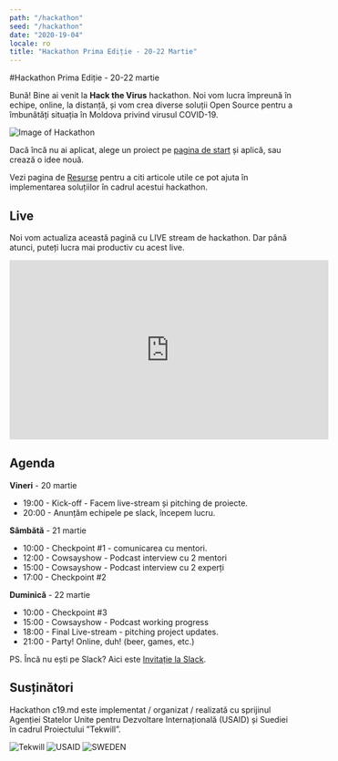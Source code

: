 ```yaml
---
path: "/hackathon"
seed: "/hackathon"
date: "2020-19-04"
locale: ro
title: "Hackathon Prima Ediție - 20-22 Martie"
---
```

#Hackathon Prima Ediție - 20-22 martie

Bună! Bine ai venit la **Hack the Virus** hackathon. Noi vom lucra împreună în echipe, online, la distanță, și vom crea diverse soluții Open Source pentru a îmbunătăți situația în Moldova privind virusul COVID-19. 

![Image of Hackathon](https://scontent-mad1-1.xx.fbcdn.net/v/t1.0-9/s960x960/89985803_1544782272357860_6839688882909347840_o.jpg?_nc_cat=101&_nc_sid=b386c4&_nc_ohc=JVZ1drn33tAAX8jzC-N&_nc_ht=scontent-mad1-1.xx&_nc_tp=7&oh=457accca53a60f39ad51685117452bae&oe=5E98B081)

Dacă încă nu ai aplicat, alege un proiect pe [pagina de start](https://c19.md) și aplică, sau crează o idee nouă. 

Vezi pagina de [Resurse](https://c19.md/resources) pentru a citi articole utile ce pot ajuta în implementarea soluțiilor în cadrul acestui hackathon.

## Live

Noi vom actualiza această pagină cu LIVE stream de hackathon. Dar până atunci, puteți lucra mai productiv cu acest live.

<center>
  <iframe width="560" height="315" src="https://www.youtube.com/embed/5qap5aO4i9A" frameborder="0" allow="accelerometer; autoplay; encrypted-media; gyroscope; picture-in-picture" allowfullscreen></iframe>
</center>

## Agenda

**Vineri** - 20 martie

- 19:00 - Kick-off - Facem live-stream și pitching de proiecte.
- 20:00 - Anunțăm echipele pe slack, începem lucru.


**Sâmbătă** - 21 martie

- 10:00 - Checkpoint #1 - comunicarea cu mentori.
- 12:00 - Cowsayshow - Podcast interview cu 2 mentori
- 15:00 - Cowsayshow - Podcast interview cu 2 experți
- 17:00 - Checkpoint #2



**Duminică** - 22 martie

- 10:00 - Checkpoint #3
- 15:00 - Cowsayshow - Podcast working progress
- 18:00 - Final Live-stream - pitching project updates.
- 21:00 - Party! Online, duh! (beer, games, etc.)

PS. Încă nu ești pe Slack? Aici este [Invitație la Slack](https://join.slack.com/t/c19md/shared_invite/zt-crwaj52o-t7WS8QBy2cM78eYd4fEhxw).

## Susținători

Hackathon c19.md este implementat / organizat / realizată cu sprijinul Agenției Statelor Unite pentru Dezvoltare Internațională (USAID) și Suediei în cadrul Proiectului ”Tekwill”.

![Tekwill](https://c19.md/images/tekwill.jpg) ![USAID](https://c19.md/images/usaid.jpg) ![SWEDEN](https://c19.md/images/sweden.jpg)